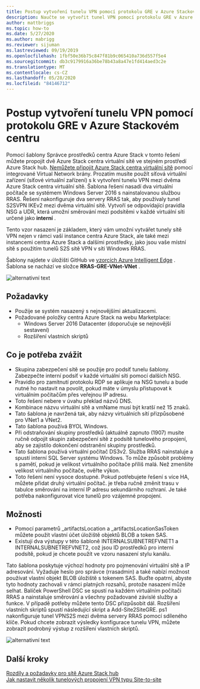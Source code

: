 ```yaml
---
title: Postup vytvoření tunelu VPN pomocí protokolu GRE v Azure Stackovém centru
description: Naučte se vytvořit tunel VPN pomocí protokolu GRE v Azure Stack hub.
author: mattbriggs
ms.topic: how-to
ms.date: 5/27/2020
ms.author: mabrigg
ms.reviewer: sijuman
ms.lastreviewed: 09/19/2019
ms.openlocfilehash: 1fbf50e36b75c847f81b9c065410a736d557f5e4
ms.sourcegitcommit: db3c9179916a36be78b43a8a47e1fd414aed3c2e
ms.translationtype: MT
ms.contentlocale: cs-CZ
ms.lasthandoff: 05/28/2020
ms.locfileid: "84146712"
---
```

# <a name="how-to-create-a-vpn-tunnel-using-gre-in-azure-stack-hub"></a>Postup vytvoření tunelu VPN pomocí protokolu GRE v Azure Stackovém centru

Pomocí šablony Správce prostředků centra Azure Stack v tomto řešení můžete propojit dvě Azure Stack centra virtuální sítě ve stejném prostředí Azure Stack hub. [Nemůžete připojit Azure Stack centra virtuální sítě](https://docs.microsoft.com/azure-stack/user/azure-stack-network-differences) pomocí integrované Virtual Network brány. Prozatím musíte použít síťová virtuální zařízení (síťové virtuální zařízení) s k vytvoření tunelu VPN mezi dvěma Azure Stack centra virtuální sítě. Šablona řešení nasadí dva virtuální počítače se systémem Windows Server 2016 s nainstalovanou službou RRAS. Řešení nakonfiguruje dva servery RRAS tak, aby používaly tunel S2SVPN IKEv2 mezi dvěma virtuální sítě. Vytvoří se odpovídající pravidla NSG a UDR, která umožní směrování mezi podsítěmi v každé virtuální síti určené jako **interní** . 

Tento vzor nasazení je základem, který vám umožní vytvářet tunely sítě VPN nejen v rámci vaší instance centra Azure Stack, ale také mezi instancemi centra Azure Stack a dalšími prostředky, jako jsou vaše místní sítě s použitím tunelů S2S sítě VPN v síti Windows RRAS.

Šablony najdete v úložišti GitHub ve [vzorcích Azure Intelligent Edge](https://github.com/Azure-Samples/azure-intelligent-edge-patterns) . Šablona se nachází ve složce **RRAS-GRE-VNet-VNet** . 

![alternativní text](./media/azure-stack-network-howto-vpn-tunnel-gre/overview.png)

## <a name="requirements"></a>Požadavky

- Použije se systém nasazený s nejnovějšími aktualizacemi. 
- Požadované položky centra Azure Stack na webu Marketplace:
    -  Windows Server 2016 Datacenter (doporučuje se nejnovější sestavení)
    -  Rozšíření vlastních skriptů

## <a name="things-to-consider"></a>Co je potřeba zvážit

- Skupina zabezpečení sítě se použije pro podsíť tunelu šablony. Zabezpečte interní podsíť v každé virtuální síti pomocí dalších NSG.
- Pravidlo pro zamítnutí protokolu RDP se aplikuje na NSG tunelu a bude nutné ho nastavit na povolit, pokud máte v úmyslu přistupovat k virtuálním počítačům přes veřejnou IP adresu.
- Toto řešení nebere v úvahu překlad názvů DNS.
- Kombinace názvu virtuální sítě a vmName musí být kratší než 15 znaků.
- Tato šablona je navržená tak, aby názvy virtuálních sítí přizpůsobené pro VNet1 a VNet2.
- Tato šablona používá BYOL Windows.
- Při odstraňování skupiny prostředků (aktuálně zapnuto (1907) musíte ručně odpojit skupin zabezpečení sítě z podsítě tunelového propojení, aby se zajistilo dokončení odstranění skupiny prostředků.
- Tato šablona používá virtuální počítač DS3v2. Služba RRAS nainstaluje a spustí interní SQL Server systému Windows. To může způsobit problémy s pamětí, pokud je velikost virtuálního počítače příliš malá. Než zmenšíte velikost virtuálního počítače, ověřte výkon.
- Toto řešení není vysoce dostupné. Pokud potřebujete řešení s více HA, můžete přidat druhý virtuální počítač. je třeba ručně změnit trasu v tabulce směrování na interní IP adresu sekundárního rozhraní. Je také potřeba nakonfigurovat více tunelů pro vzájemné propojení.

## <a name="options"></a>Možnosti

- Pomocí parametrů _artifactsLocation a _artifactsLocationSasToken můžete použít vlastní účet úložiště objektů BLOB a token SAS.
- Existují dva výstupy v této šabloně INTERNALSUBNETREFVNET1 a INTERNALSUBNETREFVNET2, což jsou ID prostředků pro interní podsítě, pokud je chcete použít ve vzoru nasazení stylu kanálu.

Tato šablona poskytuje výchozí hodnoty pro pojmenování virtuální sítě a IP adresování. Vyžaduje heslo pro správce (rrasadmin) a také nabízí možnost používat vlastní objekt BLOB úložiště s tokenem SAS. Buďte opatrní, abyste tyto hodnoty zachovali v rámci platných rozsahů, protože nasazení může selhat. Balíček PowerShell DSC se spustí na každém virtuálním počítači RRAS a nainstaluje směrování a všechny požadované závislé služby a funkce. V případě potřeby můžete tento DSC přizpůsobit dál. Rozšíření vlastních skriptů spustí následující skript a Add-Site2SiteGRE. ps1 nakonfiguruje tunel VPNS2S mezi dvěma servery RRAS pomocí sdíleného klíče. Pokud chcete zobrazit výsledky konfigurace tunelu VPN, můžete zobrazit podrobný výstup z rozšíření vlastních skriptů.

![alternativní text](./media/azure-stack-network-howto-vpn-tunnel-gre/s2svpntunnel.png)

## <a name="next-steps"></a>Další kroky

[Rozdíly a požadavky pro sítě Azure Stack hub](azure-stack-network-differences.md)  
[Jak nastavit několik tunelových propojení VPN typu Site-to-site](network-howto-vpn-tunnel.md)